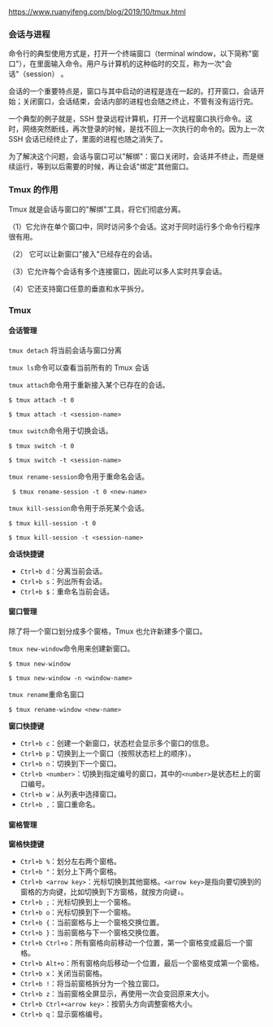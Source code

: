 https://www.ruanyifeng.com/blog/2019/10/tmux.html

### 会话与进程
命令行的典型使用方式是，打开一个终端窗口（terminal window，以下简称"窗口"），在里面输入命令。用户与计算机的这种临时的交互，称为一次"会话"（session） 。

会话的一个重要特点是，窗口与其中启动的进程是连在一起的。打开窗口，会话开始；关闭窗口，会话结束，会话内部的进程也会随之终止，不管有没有运行完。

一个典型的例子就是，SSH 登录远程计算机，打开一个远程窗口执行命令。这时，网络突然断线，再次登录的时候，是找不回上一次执行的命令的。因为上一次 SSH 会话已经终止了，里面的进程也随之消失了。

为了解决这个问题，会话与窗口可以"解绑"：窗口关闭时，会话并不终止，而是继续运行，等到以后需要的时候，再让会话"绑定"其他窗口。


### Tmux 的作用
Tmux 就是会话与窗口的"解绑"工具，将它们彻底分离。

（1）它允许在单个窗口中，同时访问多个会话。这对于同时运行多个命令行程序很有用。

（2） 它可以让新窗口"接入"已经存在的会话。

（3）它允许每个会话有多个连接窗口，因此可以多人实时共享会话。

（4）它还支持窗口任意的垂直和水平拆分。

### Tmux
#### 会话管理  
`tmux detach` 将当前会话与窗口分离

`tmux ls`命令可以查看当前所有的 Tmux 会话

`tmux attach`命令用于重新接入某个已存在的会话。
```
$ tmux attach -t 0

$ tmux attach -t <session-name>
```

`tmux switch`命令用于切换会话。
```
$ tmux switch -t 0

$ tmux switch -t <session-name>
```

`tmux rename-session`命令用于重命名会话。
```
 $ tmux rename-session -t 0 <new-name>
```

`tmux kill-session`命令用于杀死某个会话。
```
$ tmux kill-session -t 0

$ tmux kill-session -t <session-name>
```



**会话快捷键**  
-   `Ctrl+b d`：分离当前会话。
-   `Ctrl+b s`：列出所有会话。
-   `Ctrl+b $`：重命名当前会话。

#### 窗口管理
除了将一个窗口划分成多个窗格，Tmux 也允许新建多个窗口。

`tmux new-window`命令用来创建新窗口。
```
$ tmux new-window

$ tmux new-window -n <window-name>
```

`tmux rename`重命名窗口
```
$ tmux rename-window <new-name>
```

**窗口快捷键**  
-   `Ctrl+b c`：创建一个新窗口，状态栏会显示多个窗口的信息。
-   `Ctrl+b p`：切换到上一个窗口（按照状态栏上的顺序）。
-   `Ctrl+b n`：切换到下一个窗口。
-   `Ctrl+b <number>`：切换到指定编号的窗口，其中的`<number>`是状态栏上的窗口编号。
-   `Ctrl+b w`：从列表中选择窗口。
-   `Ctrl+b ,`：窗口重命名。


#### 窗格管理

**窗格快捷键**  
-   `Ctrl+b %`：划分左右两个窗格。
-   `Ctrl+b "`：划分上下两个窗格。
-   `Ctrl+b <arrow key>`：光标切换到其他窗格。`<arrow key>`是指向要切换到的窗格的方向键，比如切换到下方窗格，就按方向键`↓`。
-   `Ctrl+b ;`：光标切换到上一个窗格。
-   `Ctrl+b o`：光标切换到下一个窗格。
-   `Ctrl+b {`：当前窗格与上一个窗格交换位置。
-   `Ctrl+b }`：当前窗格与下一个窗格交换位置。
-   `Ctrl+b Ctrl+o`：所有窗格向前移动一个位置，第一个窗格变成最后一个窗格。
-   `Ctrl+b Alt+o`：所有窗格向后移动一个位置，最后一个窗格变成第一个窗格。
-   `Ctrl+b x`：关闭当前窗格。
-   `Ctrl+b !`：将当前窗格拆分为一个独立窗口。
-   `Ctrl+b z`：当前窗格全屏显示，再使用一次会变回原来大小。
-   `Ctrl+b Ctrl+<arrow key>`：按箭头方向调整窗格大小。
-   `Ctrl+b q`：显示窗格编号。


